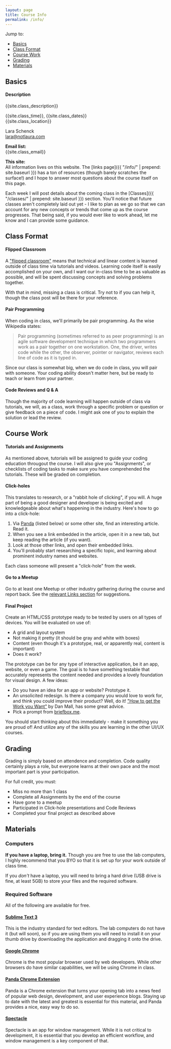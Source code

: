 ```yaml
---
layout: page
title: Course Info
permalink: /info/
---
```


<p class="post-meta">Jump to:</p>

* [Basics](#basics)
* [Class Format](#class-format)
* [Course Work](#course-work)
* [Grading](#grading)
* [Materials](#materials)

## Basics

#### Description

{{site.class_description}}


{{site.class_time}}, {{site.class_dates}}<br>
{{site.class_location}}


Lara Schenck<br>
[lara@notlaura.com](mailto:lara@notlaura.com)<br>
	
**Email list:**<br>
{{site.class_email}}

**This site:**<br>
All information lives on this website. The [links page]({{ "/info/" | prepend: site.baseurl }}) has a ton of resources (though barely scratches the surface!) and I hope to answer most questions about the course itself on this page. 

Each week I will post details about the coming class in the [Classes]({{ "/classes/" | prepend: site.baseurl }}) section. You'll notice that future classes aren't completely laid out yet - I like to plan as we go so that we can account for any new concepts or trends that come up as the course progresses. That being said, if you would ever like to work ahead, let me know and I can provide some guidance.

## Class Format

#### Flipped Classroom

A ["flipped classroom"](http://en.wikipedia.org/wiki/Flipped_classroom) means that technical and linear content is learned outside of class time via tutorials and videos. Learning code itself is easily accomplished on your own, and I want our in-class time to be as valuable as possible, and will be spent discussing concepts and solving problems together.

With that in mind, missing a class is critical. Try not to if you can help it, though the class post will be there for your reference.

#### Pair Programming

When coding in class, we'll primarily be pair programming. As the wise Wikipedia states:

> Pair programming (sometimes referred to as peer programming) is an agile software development technique in which two programmers work as a pair together on one workstation. One, the driver, writes code while the other, the observer, pointer or navigator, reviews each line of code as it is typed in.

Since our class is somewhat big, when we do code in class, you will pair with someone. Your coding ability doesn't matter here, but be ready to teach or learn from your partner.

#### Code Reviews and Q &amp; A

Though the majority of code learning will happen outside of class via tutorials, we will, as a class, work through a specific problem or question or give feedback on a piece of code. I might ask one of you to explain the solution or lead the review.

## Course Work

#### Tutorials and Assignments

As mentioned above, tutorials will be assigned to guide your coding education througout the course. I will also give you "Assignments", or checklists of coding tasks to make sure you have comprehended the tutorials. These will be graded on completion.

#### Click-holes

This translates to research, or a "rabbit hole of clicking", if you will. A huge part of being a good designer and developer is being excited and knowledgeable about what's happening in the industry. Here's how to go into a click-hole:

1. Via [Panda](https://usepanda.com/app/#/) (listed below) or some other site, find an interesting article. Read it.
2. When you see a link embedded in the article, open it in a new tab, but keep reading the article (if you want).
3. Look at those other links, and open their embedded links.
4. You'll probably start researching a specific topic, and learning about prominent industry names and websites.

Each class someone will present a "click-hole" from the week.

#### Go to a Meetup

Go to at least one Meetup or other industry gathering during the course and report back. See the [relevant Links section]({{site.baseurl}}/links#meetups) for suggestions.

#### Final Project

Create an HTML/CSS prototype ready to be tested by users on all types of devices. You will be evaluated on use of:

* A grid and layout system
* Not making it pretty (it should be gray and white with boxes)
* Content (even though it's a prototype, real, or apparently real, content is important)
* Does it work?

The prototype can be for any type of interactive application, be it an app, website, or even a game. The goal is to have something testable that accurately represents the content needed and provides a lovely foundation for visual design. A few ideas:

* Do you have an idea for an app or website? Prototype it.
* An unsolicited redesign. Is there a company you would love to work for, and think you could improve their product? Well, do it! ["How to get the Work you Want"](http://danielmall.com/articles/how-to-get-the-work-you-want/) by Dan Mall, has some great advice.
* Pick a prompt from [briefbox.me](http://briefbox.me/category/design-brief/ui-app/).

You should start thinking about this immediately - make it something you are proud of! And utilize any of the skills you are learning in the other UI/UX courses.

## Grading

Grading is simply based on attendence and completion. Code quality certainly plays a role, but everyone learns at their own pace and the most important part is your participation.

For full credit, you must:

* Miss no more than 1 class
* Complete all Assignments by the end of the course
* Have gone to a meetup
* Participated in Click-hole presentations and Code Reviews
* Completed your final project as described above


## Materials

### Computers

**If you have a laptop, bring it.** Though you are free to use the lab computers, I highly recommend that you BYO so that it is set up for your work outside of class time. 

If you _don't_ have a laptop, you will need to bring a hard drive (USB drive is fine, at least 5GB) to store your files and the required software.

### Required Software
All of the following are available for free.

#### [Sublime Text 3](http://www.sublimetext.com/3)
This is the industry standard for text editors. The lab computers do not have it (but will soon), so if you are using them you will need to install it on your thumb drive by downloading the application and dragging it onto the drive.

#### [Google Chrome](http://www.google.com/chrome/)
Chrome is the most popular browser used by web developers. While other browsers do have similar capabilities, we will be using Chrome in class.

#### [Panda Chrome Extension](https://chrome.google.com/webstore/detail/panda-hacker-news-dribbbl/jhiocdmmaannaccoofjfmjpbfkogmnap?hl=en)
Panda is a Chrome extension that turns your opening tab into a news feed of popular web design, development, and user experience blogs. Staying up to date with the latest and greatest is essential for this material, and Panda provides a nice, easy way to do so.

#### [Spectacle](http://spectacleapp.com/)
Spectacle is an app for window management. While it is not critical to development, it is essential that you develop an efficient workflow, and window management is a key component of that.

